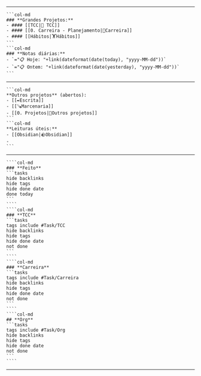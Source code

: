 ------------------
````col
```col-md
### **Grandes Projetos:**
- #### [[TCC|📖 TCC]]
- #### [[0. Carreira - Planejamento|💼Carreira]]
- #### [[Hábitos|🏋️Hábitos]]
```
```col-md
### **Notas diárias:**
- `="📋 Hoje: "+link(dateformat(date(today), "yyyy-MM-dd"))`
- `="📋 Ontem: "+link(dateformat(date(yesterday), "yyyy-MM-dd"))`
```
````
------
````col
```col-md
**Outros projetos** (abertos):
- [[✒️Escrita]]
- [[🪚Marcenaria]]
- [[0. Projetos|🔨Outros projetos]]
```
```col-md
**Leituras úteis:**
- [[Obsidian|🪨Obsidian]]
- 
```
````
-----------------

`````col
````col-md
### **Feito**
```tasks
hide backlinks
hide tags 
hide done date
done today
```
````
````col-md
### **TCC**
```tasks
tags include #Task/TCC
hide backlinks
hide tags 
hide done date
not done
```
````
````col-md
### **Carreira**
```tasks
tags include #Task/Carreira 
hide backlinks
hide tags 
hide done date
not done
```
````
````col-md
## **Org**
```tasks
tags include #Task/Org
hide backlinks
hide tags 
hide done date
not done
```
````
`````
------------
